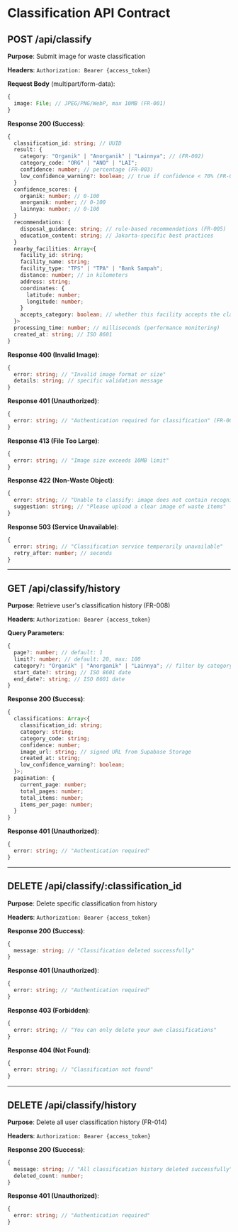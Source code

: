 # Classification API Contract

## POST /api/classify

**Purpose**: Submit image for waste classification

**Headers**: `Authorization: Bearer {access_token}`

**Request Body** (multipart/form-data):

```typescript
{
  image: File; // JPEG/PNG/WebP, max 10MB (FR-001)
}
```

**Response 200 (Success)**:

```typescript
{
  classification_id: string; // UUID
  result: {
    category: "Organik" | "Anorganik" | "Lainnya"; // (FR-002)
    category_code: "ORG" | "ANO" | "LAI";
    confidence: number; // percentage (FR-003)
    low_confidence_warning?: boolean; // true if confidence < 70% (FR-003a)
  }
  confidence_scores: {
    organik: number; // 0-100
    anorganik: number; // 0-100
    lainnya: number; // 0-100
  }
  recommendations: {
    disposal_guidance: string; // rule-based recommendations (FR-005)
    education_content: string; // Jakarta-specific best practices
  }
  nearby_facilities: Array<{
    facility_id: string;
    facility_name: string;
    facility_type: "TPS" | "TPA" | "Bank Sampah";
    distance: number; // in kilometers
    address: string;
    coordinates: {
      latitude: number;
      longitude: number;
    }
    accepts_category: boolean; // whether this facility accepts the classified waste type
  }>
  processing_time: number; // milliseconds (performance monitoring)
  created_at: string; // ISO 8601
}
```

**Response 400 (Invalid Image)**:

```typescript
{
  error: string; // "Invalid image format or size"
  details: string; // specific validation message
}
```

**Response 401 (Unauthorized)**:

```typescript
{
  error: string; // "Authentication required for classification" (FR-007)
}
```

**Response 413 (File Too Large)**:

```typescript
{
  error: string; // "Image size exceeds 10MB limit"
}
```

**Response 422 (Non-Waste Object)**:

```typescript
{
  error: string; // "Unable to classify: image does not contain recognizable waste"
  suggestion: string; // "Please upload a clear image of waste items"
}
```

**Response 503 (Service Unavailable)**:

```typescript
{
  error: string; // "Classification service temporarily unavailable"
  retry_after: number; // seconds
}
```

---

## GET /api/classify/history

**Purpose**: Retrieve user's classification history (FR-008)

**Headers**: `Authorization: Bearer {access_token}`

**Query Parameters**:

```typescript
{
  page?: number; // default: 1
  limit?: number; // default: 20, max: 100
  category?: "Organik" | "Anorganik" | "Lainnya"; // filter by category
  start_date?: string; // ISO 8601 date
  end_date?: string; // ISO 8601 date
}
```

**Response 200 (Success)**:

```typescript
{
  classifications: Array<{
    classification_id: string;
    category: string;
    category_code: string;
    confidence: number;
    image_url: string; // signed URL from Supabase Storage
    created_at: string;
    low_confidence_warning?: boolean;
  }>;
  pagination: {
    current_page: number;
    total_pages: number;
    total_items: number;
    items_per_page: number;
  }
}
```

**Response 401 (Unauthorized)**:

```typescript
{
  error: string; // "Authentication required"
}
```

---

## DELETE /api/classify/:classification_id

**Purpose**: Delete specific classification from history

**Headers**: `Authorization: Bearer {access_token}`

**Response 200 (Success)**:

```typescript
{
  message: string; // "Classification deleted successfully"
}
```

**Response 401 (Unauthorized)**:

```typescript
{
  error: string; // "Authentication required"
}
```

**Response 403 (Forbidden)**:

```typescript
{
  error: string; // "You can only delete your own classifications"
}
```

**Response 404 (Not Found)**:

```typescript
{
  error: string; // "Classification not found"
}
```

---

## DELETE /api/classify/history

**Purpose**: Delete all user classification history (FR-014)

**Headers**: `Authorization: Bearer {access_token}`

**Response 200 (Success)**:

```typescript
{
  message: string; // "All classification history deleted successfully"
  deleted_count: number;
}
```

**Response 401 (Unauthorized)**:

```typescript
{
  error: string; // "Authentication required"
}
```
